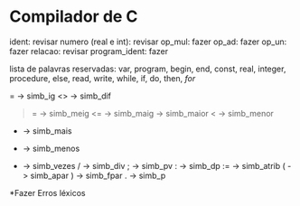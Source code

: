 # Compilador de C

ident: revisar
numero (real e int): revisar
op_mul: fazer
op_ad: fazer
op_un: fazer
relacao: revisar
program_ident: fazer

lista de palavras reservadas:
var, program, begin, end, const, real, integer, procedure, else, read, write, while, if, do, then, *for*

= -> simb_ig
<> -> simb_dif
>= -> simb_meig
<= -> simb_maig
> -> simb_maior
< -> simb_menor
+ -> simb_mais
- -> simb_menos
* -> simb_vezes
/ -> simb_div
; -> simb_pv
: -> simb_dp
:= -> simb_atrib
( -> simb_apar
) -> simb_fpar
. -> simb_p


*Fazer Erros léxicos
